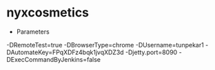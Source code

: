 # nyxcosmetics

- Parameters

-DRemoteTest=true
-DBrowserType=chrome
-DUsername=tunpekar1
-DAutomateKey=FPqXDFz4bqk1jvqXDZ3d
-Djetty.port=8090
-DExecCommandByJenkins=false

